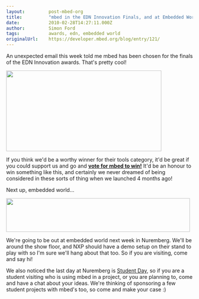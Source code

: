 ```yaml
---
layout:         post-mbed-org
title:          "mbed in the EDN Innovation Finals, and at Embedded World!"
date:           2010-02-28T14:27:11.000Z
author:         Simon Ford
tags:           awards, edn, embedded world
originalUrl:    https://developer.mbed.org/blog/entry/121/
---
```


<p>
  An unexpected email this week told me mbed has been chosen for
  the finals of the EDN Innovation awards. That's pretty cool!
</p>
<p>
  <a href=
  "http://www.edn.com/info/CA6718356.html?industryid=49169"><img alt=""
  height="218" src=
  "http://mbed.org/media/uploads/simon/innovation_finalist.jpg"
  width="419"></a>
</p>
<p>
  If you think we'd be a worthy winner for their tools category,
  it'd be great if you could support us and go and <a href=
  "http://www.edn.com/info/CA6718356.html?industryid=49169"><strong>
  vote for mbed to win!</strong></a> It'd be an honour to win
  something like this, and certainly we never dreamed of being
  considered in these sorts of thing when we launched 4 months ago!
</p>
<p>
  Next up, embedded world...
</p>
<p>
  <a href="http://www.embedded-world.de/en/default.ashx"><img alt=
  "" height="91" src=
  "http://mbed.org/media/uploads/simon/ew2010.jpg" width="496"></a>
</p>
<p>
  We're going to be out at embedded world next week in Nuremberg.
  We'll be around the show floor, and NXP should have a demo setup
  on their stand to play with so I'm sure we'll hang about that
  too. So if you are visiting, come and say hi!
</p>
<p>
  We also noticed the last day at Nuremberg is <a href=
  "http://www.embedded-world.de/en/student_day/">Student Day</a>,
  so if you are a student visiting who is using mbed in a project,
  or you are planning to, come and have a chat about your ideas.
  We're thinking of sponsoring a few student projects with mbed's
  too, so come and make your case :)
</p>


